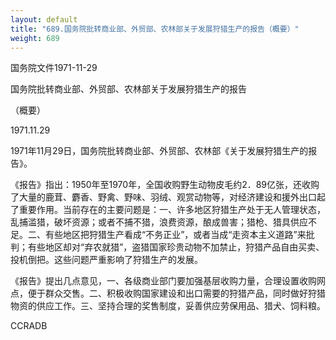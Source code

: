 ```yaml
---
layout: default
title: "689.国务院批转商业部、外贸部、农林部关于发展狩猎生产的报告（概要）"
weight: 689
---
```


国务院文件1971-11-29

国务院批转商业部、外贸部、农林部关于发展狩猎生产的报告

（概要）

1971.11.29

1971年11月29日，国务院批转商业部、外贸部、农林部《关于发展狩猎生产的报告》。

《报告》指出：1950年至1970年，全国收购野生动物皮毛约2．89亿张，还收购了大量的鹿茸、麝香、野禽、野味、羽绒、观赏动物等，对经济建设和援外出口起了重要作用。当前存在的主要问题是：一、许多地区狩猎生产处于无人管理状态，乱捕滥猎，破坏资源；或者不捕不猎，浪费资源，酿成兽害；猎枪、猎具供应不足。二、有些地区把狩猎生产看成“不务正业”，或者当成“走资本主义道路”来批判；有些地区却对“弃农就猎”，盗猎国家珍贵动物不加禁止，狩猎产品自由买卖、投机倒把。这些问题严重影响了狩猎生产的发展。

《报告》提出几点意见，一、各级商业部门要加强基层收购力量，合理设置收购网点，便于群众交售。二、积极收购国家建设和出口需要的狩猎产品，同时做好狩猎物资的供应工作。三、坚持合理的奖售制度，妥善供应劳保用品、猎犬、饲料粮。

CCRADB

